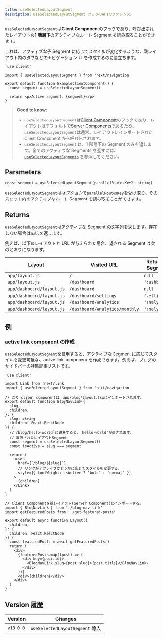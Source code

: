 ```yaml
---
title: useSelectedLayoutSegment
description: useSelectedLayoutSegment フックのAPIリファレンス。
---
```


`useSelectedLayoutSegment`は**Client Component**のフックであり、呼び出されたレイアウトの**1 階層下**のアクティブなルート Segment を読み取ることができます。

これは、アクティブな子 Segment に応じてスタイルが変化するような、親レイアウト内のタブなどのナビゲーション UI を作成するのに役立ちます。

```tsx title="app/example-client-component.tsx"
'use client'

import { useSelectedLayoutSegment } from 'next/navigation'

export default function ExampleClientComponent() {
  const segment = useSelectedLayoutSegment()

  return <p>Active segment: {segment}</p>
}
```

> **Good to know**:
>
> - `useSelectedLayoutSegment`は[Client Component](/docs/app-router/building-your-application/rendering/client-components)のフックであり、レイアウトはデフォルトで[Server Components](/docs/app-router/building-your-application/rendering/server-components)であるため、`useSelectedLayoutSegment`は通常、レイアウトにインポートされた Client Component から呼び出されます。
> - `useSelectedLayoutSegment` は、1 階層下の Segment のみを返します。全てのアクティブな Segments を返すには、[`useSelectedLayoutSegments`](/docs/app-router/api-reference/functions/use-selected-layout-segments) を参照してください。

## Parameters

```tsx
const segment = useSelectedLayoutSegment(parallelRoutesKey?: string)
```

`useSelectedLayoutSegment`は*オプション*で[`parallelRoutesKey`](/docs/app-router/building-your-application/routing/parallel-routes#useselectedlayoutsegments)を受け取り、そのスロット内のアクティブなルート Segment を読み取ることができます。

## Returns

`useSelectedLayoutSegment`はアクティブな Segment の文字列を返します。存在しない場合は`null`を返します。

例えば、以下のレイアウトと URL が与えられた場合、返される Segment は次のとおりになります。

| Layout                    | Visited URL                    | Returned Segment |
| ------------------------- | ------------------------------ | ---------------- |
| `app/layout.js`           | `/`                            | `null`           |
| `app/layout.js`           | `/dashboard`                   | `'dashboard'`    |
| `app/dashboard/layout.js` | `/dashboard`                   | `null`           |
| `app/dashboard/layout.js` | `/dashboard/settings`          | `'settings'`     |
| `app/dashboard/layout.js` | `/dashboard/analytics`         | `'analytics'`    |
| `app/dashboard/layout.js` | `/dashboard/analytics/monthly` | `'analytics'`    |

## 例

### active link component の作成

`useSelectedLayoutSegment`を使用すると、アクティブな Segment に応じてスタイルを変更可能な、active link component を作成できます。例えば、ブログのサイドバーの特集記事リストです。

```tsx title="app/blog/blog-nav-link.tsx"
'use client'

import Link from 'next/link'
import { useSelectedLayoutSegment } from 'next/navigation'

// この client componentは、app/blog/layout.tsxにインポートされます。
export default function BlogNavLink({
  slug,
  children,
}: {
  slug: string
  children: React.ReactNode
}) {
  // /blog/hello-world`に遷移すると、'hello-world'が返されます。
  // 選択されたレイアウトSegment
  const segment = useSelectedLayoutSegment()
  const isActive = slug === segment

  return (
    <Link
      href={`/blog/${slug}`}
      // リンクがアクティブかどうかに応じてスタイルを変更する。
      style={{ fontWeight: isActive ? 'bold' : 'normal' }}
    >
      {children}
    </Link>
  )
}
```

```tsx title="app/blog/layout.tsx"
// Client Componentを親レイアウト(Server Component)にインポートする。
import { BlogNavLink } from './blog-nav-link'
import getFeaturedPosts from './get-featured-posts'

export default async function Layout({
  children,
}: {
  children: React.ReactNode
}) {
  const featuredPosts = await getFeaturedPosts()
  return (
    <div>
      {featuredPosts.map((post) => (
        <div key={post.id}>
          <BlogNavLink slug={post.slug}>{post.title}</BlogNavLink>
        </div>
      ))}
      <div>{children}</div>
    </div>
  )
}
```

## Version 履歴

| Version   | Changes                         |
| --------- | ------------------------------- |
| `v13.0.0` | `useSelectedLayoutSegment` 導入 |
